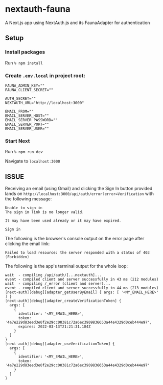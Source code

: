 # nextauth-fauna
A Next.js app using NextAuth.js and its FaunaAdapter for authentication

## Setup

### Install packages

Run `% npm install`

### Create `.env.local` in project root:

```
FAUNA_ADMIN_KEY=""
FAUNA_CLIENT_SECRET=""

AUTH_SECRET=""
NEXTAUTH_URL="http://localhost:3000"

EMAIL_FROM=""
EMAIL_SERVER_HOST=""
EMAIL_SERVER_PASSWORD=""
EMAIL_SERVER_PORT=""
EMAIL_SERVER_USER=""

```

### Start Next

Run `% npm run dev`

Navigate to `localhost:3000`

## ISSUE

Receiving an email (using Gmail) and clicking the Sign In button provided lands on `http://localhost:3000/api/auth/error?error=Verification` with the following message:

```
Unable to sign in
The sign in link is no longer valid.

It may have been used already or it may have expired.

Sign in
```

The following is the browser's console output on the error page after clicking the email link:

```
Failed to load resource: the server responded with a status of 403 (Forbidden)
```

The following is the app's terminal output for the whole loop:

```
wait  - compiling /api/auth/[...nextauth]...
event - compiled client and server successfully in 43 ms (212 modules)
wait  - compiling /_error (client and server)...
event - compiled client and server successfully in 44 ms (213 modules)
[next-auth][debug][adapter_getUserByEmail] { args: [ '<MY_EMAIL_HERE>' ] }
[next-auth][debug][adapter_createVerificationToken] {
  args: [
    {
      identifier: '<MY_EMAIL_HERE>',
      token: '4a7e229d83eed3e0f2e29cc00381c72a6ec3909836653a44e4329d0ceb444e97',
      expires: 2022-03-13T21:21:31.184Z
    }
  ]
}
[next-auth][debug][adapter_useVerificationToken] {
  args: [
    {
      identifier: '<MY_EMAIL_HERE>',
      token: '4a7e229d83eed3e0f2e29cc00381c72a6ec3909836653a44e4329d0ceb444e97'
    }
  ]
}
```
